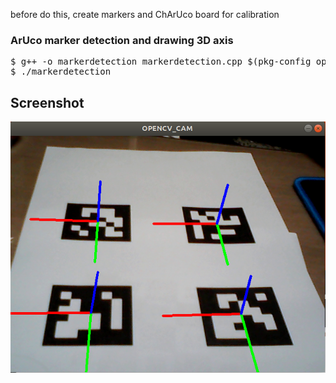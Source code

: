 before do this, create markers and ChArUco board for calibration
### ArUco marker detection and drawing 3D axis
<pre>
$ g++ -o markerdetection markerdetection.cpp $(pkg-config opencv4 --cflags --libs)
$ ./markerdetection
</pre>

Screenshot
----
![example](./img/axis.png)
